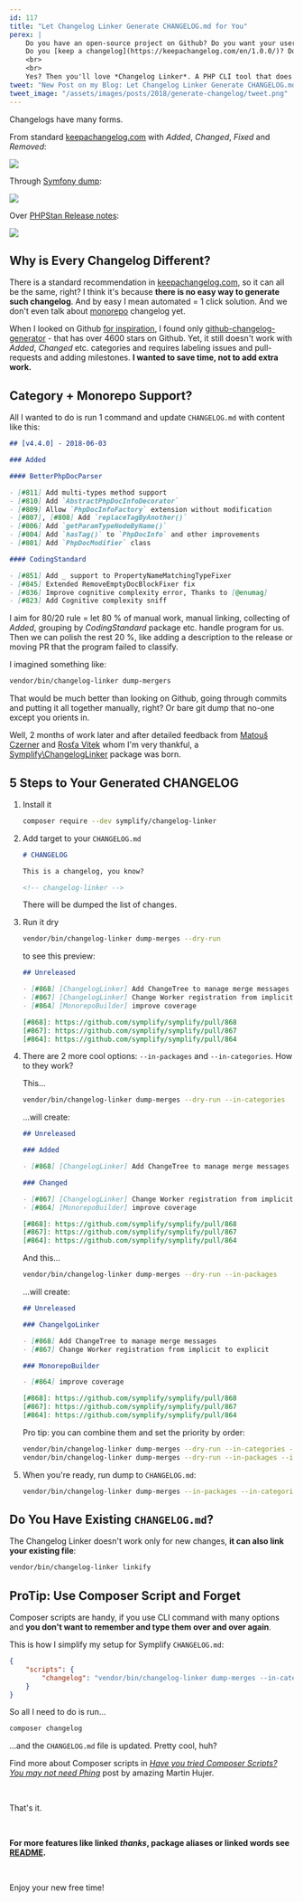 ```yaml
---
id: 117
title: "Let Changelog Linker Generate CHANGELOG.md for You"
perex: |
    Do you have an open-source project on Github? Do you want your users to know about new features and changes without you writing posts about it?
    Do you [keep a changelog](https://keepachangelog.com/en/1.0.0/)? Do you struggle with keeping it up-to-date and descriptive and with all the links to all merged pull-requests?
    <br>
    <br>
    Yes? Then you'll love *Changelog Linker*. A PHP CLI tool that does all this boring work for you.
tweet: "New Post on my Blog: Let Changelog Linker Generate CHANGELOG.md for You #github #keepachangelog #staylazy #markdown"
tweet_image: "/assets/images/posts/2018/generate-changelog/tweet.png"
---
```


Changelogs have many forms.

From standard [keepachangelog.com](https://keepachangelog.com/en/1.0.0/) with *Added*, *Changed*, *Fixed* and *Removed*:

<img src="/assets/images/posts/2018/generate-changelog/keepachangelog.png" class="img-thumbnail">

Through [Symfony dump](https://raw.githubusercontent.com/symfony/symfony/master/CHANGELOG-4.1.md):

<img src="/assets/images/posts/2018/generate-changelog/symfony.png" class="img-thumbnail">

Over [PHPStan Release notes](https://github.com/phpstan/phpstan/releases/tag/0.10):

<img src="/assets/images/posts/2018/generate-changelog/phpstan.png" class="img-thumbnail">

## Why is Every Changelog Different?

There is a standard recommendation in [keepachangelog.com](https://keepachangelog.com/en/1.0.0/), so it can all be the same, right?
I think it's because **there is no easy way to generate such changelog**. And by easy I mean automated = 1 click solution. And we don't even talk about [monorepo](https://gomonorepo.org/) changelog yet.

When I looked on Github [for inspiration](https://github.com/Symplify/Symplify/issues/841), I found only [github-changelog-generator](https://github.com/github-changelog-generator/github-changelog-generator) - that has over 4600 stars on Github. Yet, it still doesn't work with *Added*, *Changed* etc. categories and requires labeling issues and pull-requests and adding milestones. **I wanted to save time, not to add extra work.**

## Category + Monorepo Support?

All I wanted to do is run 1 command and update `CHANGELOG.md` with content like this:

```markdown
## [v4.4.0] - 2018-06-03

### Added

#### BetterPhpDocParser

- [#811] Add multi-types method support
- [#810] Add `AbstractPhpDocInfoDecorator`
- [#809] Allow `PhpDocInfoFactory` extension without modification
- [#807], [#808] Add `replaceTagByAnother()`
- [#806] Add `getParamTypeNodeByName()`
- [#804] Add `hasTag()` to `PhpDocInfo` and other improvements
- [#801] Add `PhpDocModifier` class

#### CodingStandard

- [#851] Add _ support to PropertyNameMatchingTypeFixer
- [#845] Extended RemoveEmptyDocBlockFixer fix
- [#836] Improve cognitive complexity error, Thanks to [@enumag]
- [#823] Add Cognitive complexity sniff
```

I aim for 80/20 rule = let 80 % of manual work, manual linking, collecting of *Added*, grouping by *CodingStandard* package etc. handle program for us. Then we can polish the rest 20 %, like adding a description to the release or moving PR that the program failed to classify.

I imagined something like:

```bash
vendor/bin/changelog-linker dump-mergers
```

That would be much better than looking on Github, going through commits and putting it all together manually, right? Or bare git dump that no-one except you orients in.

Well, 2 months of work later and after detailed feedback from [Matouš Czerner](https://github.com/MattCzerner) and [Rosťa Vítek](https://github.com/vitek-rostislav) whom I'm very thankful, a [Symplify\ChangelogLinker](https://github.com/symplify/changeloglinker) package was born.

## 5 Steps to Your Generated CHANGELOG

1. Install it

    ```bash
    composer require --dev symplify/changelog-linker
    ```

2. Add target to your `CHANGELOG.md`

    ```markdown
    # CHANGELOG

    This is a changelog, you know?

    <!-- changelog-linker -->
    ```

    There will be dumped the list of changes.

3. Run it dry

    ```bash
    vendor/bin/changelog-linker dump-merges --dry-run
    ```

    to see this preview:

    ```markdown
    ## Unreleased

    - [#868] [ChangelogLinker] Add ChangeTree to manage merge messages
    - [#867] [ChangelogLinker] Change Worker registration from implicit to explicit
    - [#864] [MonorepoBuilder] improve coverage

    [#868]: https://github.com/symplify/symplify/pull/868
    [#867]: https://github.com/symplify/symplify/pull/867
    [#864]: https://github.com/symplify/symplify/pull/864
    ```

4.  There are 2 more cool options: `--in-packages` and `--in-categories`. How to they work?

    This...

    ```bash
    vendor/bin/changelog-linker dump-merges --dry-run --in-categories
    ```

    ...will create:

    ```markdown
    ## Unreleased

    ### Added

    - [#868] [ChangelogLinker] Add ChangeTree to manage merge messages

    ### Changed

    - [#867] [ChangelogLinker] Change Worker registration from implicit to explicit
    - [#864] [MonorepoBuilder] improve coverage

    [#868]: https://github.com/symplify/symplify/pull/868
    [#867]: https://github.com/symplify/symplify/pull/867
    [#864]: https://github.com/symplify/symplify/pull/864
    ```

    And this...

    ```bash
    vendor/bin/changelog-linker dump-merges --dry-run --in-packages
    ```

    ...will create:

    ```markdown
    ## Unreleased

    ### ChangelgoLinker

    - [#868] Add ChangeTree to manage merge messages
    - [#867] Change Worker registration from implicit to explicit

    ### MonorepoBuilder

    - [#864] improve coverage

    [#868]: https://github.com/symplify/symplify/pull/868
    [#867]: https://github.com/symplify/symplify/pull/867
    [#864]: https://github.com/symplify/symplify/pull/864
    ```

    Pro tip: you can combine them and set the priority by order:

    ```bash
    vendor/bin/changelog-linker dump-merges --dry-run --in-categories --in-packages
    vendor/bin/changelog-linker dump-merges --dry-run --in-packages --in-categories
    ```

5. When you're ready, run dump to `CHANGELOG.md`:

    ```bash
    vendor/bin/changelog-linker dump-merges --in-packages --in-categories
    ```

## Do You Have Existing `CHANGELOG.md`?

The Changelog Linker doesn't work only for new changes, **it can also link your existing file**:

```bash
vendor/bin/changelog-linker linkify
```

## ProTip: Use Composer Script and Forget

Composer scripts are handy, if you use CLI command with many options and **you don't want to remember and type them over and over again**.

This is how I simplify my setup for Symplify `CHANGELOG.md`:

```json
{
    "scripts": {
        "changelog": "vendor/bin/changelog-linker dump-merges --in-categories --in-packages"
    }
}
```

So all I need to do is run...

```bash
composer changelog
```

...and the `CHANGELOG.md` file is updated. Pretty cool, huh?

Find more about Composer scripts in *[Have you tried Composer Scripts? You may not need Phing](https://blog.martinhujer.cz/have-you-tried-composer-scripts/)* post by amazing Martin Hujer.

<br>

That's it.

<br>

**For more features like linked *thanks*, package aliases or linked words see [README](https://github.com/symplify/changeloglinker).**

<br>

Enjoy your new free time!
